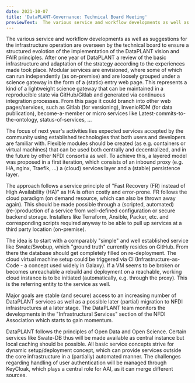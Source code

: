 ```yaml
---
date: 2021-10-07
title: 'DataPLANT-Governance: Technical Board Meeting'
previewText:  The various service and workflow developments as well as suggestions for the infrastructure operation are overseen by the technical board to ensure a structured evolotion of the implementation of the DataPLANT vision and FAIR principles. After one year of DataPLANT a review of the basic infrastructure and adaptation of the strategy according to the experiences made took place. Modular services are envisioned, ...
---
```

The various service and workflow developments as well as suggestions for the infrastructure operation are overseen by the technical board to
ensure a structured evolotion of the implementation of the DataPLANT vision and FAIR principles. After one year of DataPLANT a review of the
basic infrastructure and adaptation of the strategy according to the experiences made took place. Modular services are envisioned, where some
of which can run independently (as on-premise) and are loosely grouped under a science gateway in the form of a (static) entry web page. This
represents a kind of a lightweight science gateway that can be maintained in a reproducible state via GitHub/Gitlab and generated via
continuous integration processes. From this page it could branch into other web pages/services, such as Gitlab (for versioning), InvenioRDM
(for data publication), become-a-member or micro services like Latest-commits-to-the-ontology, status-of-services, ...

The focus of next year's activities lies expected services accepted by the community using established technologies that both users and
developers are familiar with. Flexible modules should be created (as e.g. containers or virtual machines) that can be used both centrally and
decentralized, and in the future by other NFDI consortia as well. To achieve this, a layered model was proposed in a first iteration, which
consists of an inbound proxy (e.g. HA, nginx, Traefik, ...) a (cloud) services layer and a (stable) persistence layer.

The approach follows a service principle of "Fast Recovery (FR) instead of High Availability (HA)" as HA is often costly and error-prone. FR
follows the cloud paradigm (on demand resource, which can also be thrown away again). This should be made possible through a (scripted,
automated) (re-)production of a service from well-defined configuration or secure backend storage. Installers like Terraform, Ansible, Packer,
etc. and corresponding scripts required anyway to be able to pull up services at a third party location (on-premise).

The idea is to start with a comparably "simple" and well established service like Swate/Swobup, which "ground truth" currently resides on
GitHub. From there the database should get completely filled on re-deployment. The cloud virtual machine setup could be triggered via CI
(Infrastructure-as-Code - a concept used widely in Galaxy). If a VM seems to be broken or becomes unreachable a rebuild and deployment on a
reachable, working cloud instance is to be initiated (automatically, e.g. through the proxy). This is the referring entity to the service as
well.

Major goals are stable (and secure) access to an increasing number of DataPLANT services as well as a possible later (partial) migration to
NFDI infrastructures at a later stage. The DataPLANT team monitors the developments in the "Infrastructural Services" section of the NFDI
Association which starts to gain momentum.

DataPLANT follows the principles of Open Data and Open Science. Certain services like Swate-DB thus will be made available as central instance
but local caching should be possible. All basic service concepts strive for dynamic setup/deployment concept, which can provide services outside
the core infrastructure in a (partially) automated manner. The challenges regarding handling of user authentication will be managed
through KeyCloak, which plays a central role for AAI, as it can merge different sources.